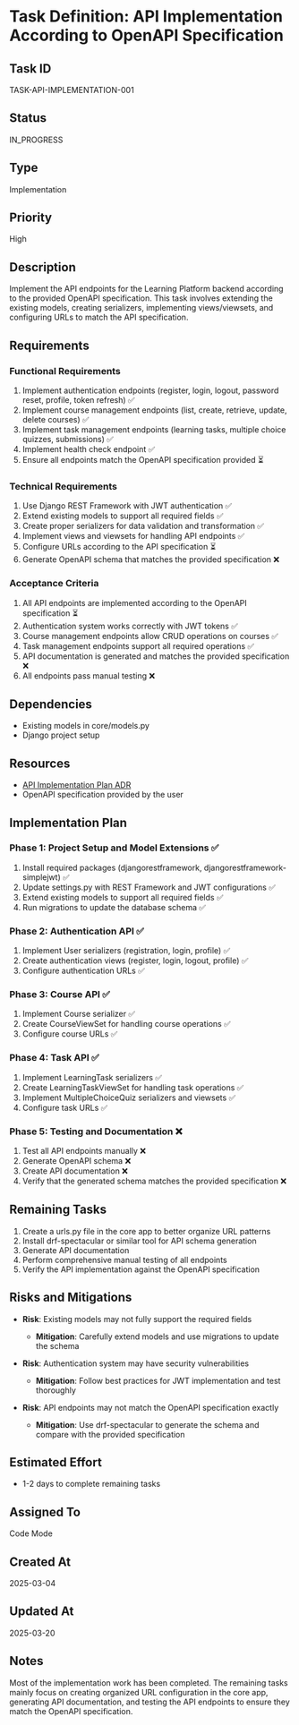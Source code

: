 # Task Definition: API Implementation According to OpenAPI Specification

## Task ID
TASK-API-IMPLEMENTATION-001

## Status
IN_PROGRESS

## Type
Implementation

## Priority
High

## Description
Implement the API endpoints for the Learning Platform backend according to the provided OpenAPI specification. This task involves extending the existing models, creating serializers, implementing views/viewsets, and configuring URLs to match the API specification.

## Requirements

### Functional Requirements
1. Implement authentication endpoints (register, login, logout, password reset, profile, token refresh) ✅
2. Implement course management endpoints (list, create, retrieve, update, delete courses) ✅
3. Implement task management endpoints (learning tasks, multiple choice quizzes, submissions) ✅
4. Implement health check endpoint ✅
5. Ensure all endpoints match the OpenAPI specification provided ⏳

### Technical Requirements
1. Use Django REST Framework with JWT authentication ✅
2. Extend existing models to support all required fields ✅
3. Create proper serializers for data validation and transformation ✅
4. Implement views and viewsets for handling API endpoints ✅
5. Configure URLs according to the API specification ⏳
6. Generate OpenAPI schema that matches the provided specification ❌

### Acceptance Criteria
1. All API endpoints are implemented according to the OpenAPI specification ⏳
2. Authentication system works correctly with JWT tokens ✅
3. Course management endpoints allow CRUD operations on courses ✅
4. Task management endpoints support all required operations ✅
5. API documentation is generated and matches the provided specification ❌
6. All endpoints pass manual testing ❌

## Dependencies
- Existing models in core/models.py
- Django project setup

## Resources
- [API Implementation Plan ADR](../ADRs/api_implementation_plan.md)
- OpenAPI specification provided by the user

## Implementation Plan

### Phase 1: Project Setup and Model Extensions ✅
1. Install required packages (djangorestframework, djangorestframework-simplejwt) ✅
2. Update settings.py with REST Framework and JWT configurations ✅
3. Extend existing models to support all required fields ✅
4. Run migrations to update the database schema ✅

### Phase 2: Authentication API ✅
1. Implement User serializers (registration, login, profile) ✅
2. Create authentication views (register, login, logout, profile) ✅
3. Configure authentication URLs ✅

### Phase 3: Course API ✅
1. Implement Course serializer ✅
2. Create CourseViewSet for handling course operations ✅
3. Configure course URLs ✅

### Phase 4: Task API ✅
1. Implement LearningTask serializers ✅
2. Create LearningTaskViewSet for handling task operations ✅
3. Implement MultipleChoiceQuiz serializers and viewsets ✅
4. Configure task URLs ✅

### Phase 5: Testing and Documentation ❌
1. Test all API endpoints manually ❌
2. Generate OpenAPI schema ❌
3. Create API documentation ❌
4. Verify that the generated schema matches the provided specification ❌

## Remaining Tasks
1. Create a urls.py file in the core app to better organize URL patterns
2. Install drf-spectacular or similar tool for API schema generation
3. Generate API documentation
4. Perform comprehensive manual testing of all endpoints
5. Verify the API implementation against the OpenAPI specification

## Risks and Mitigations
- **Risk**: Existing models may not fully support the required fields
  - **Mitigation**: Carefully extend models and use migrations to update the schema

- **Risk**: Authentication system may have security vulnerabilities
  - **Mitigation**: Follow best practices for JWT implementation and test thoroughly

- **Risk**: API endpoints may not match the OpenAPI specification exactly
  - **Mitigation**: Use drf-spectacular to generate the schema and compare with the provided specification

## Estimated Effort
- 1-2 days to complete remaining tasks

## Assigned To
Code Mode

## Created At
2025-03-04

## Updated At
2025-03-20

## Notes
Most of the implementation work has been completed. The remaining tasks mainly focus on creating organized URL configuration in the core app, generating API documentation, and testing the API endpoints to ensure they match the OpenAPI specification.
